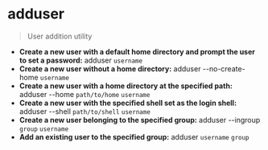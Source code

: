 # adduser
> User addition utility
- **Create a new user with a default home directory and prompt the user to set a password:**
adduser `username`
- **Create a new user without a home directory:**
adduser --no-create-home `username`
- **Create a new user with a home directory at the specified path:**
adduser --home `path/to/home` `username`
- **Create a new user with the specified shell set as the login shell:**
adduser --shell `path/to/shell` `username`
- **Create a new user belonging to the specified group:**
adduser --ingroup `group` `username`
- **Add an existing user to the specified group:**
adduser `username` `group`
